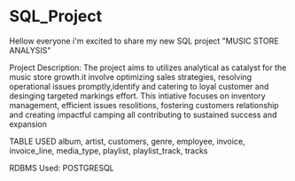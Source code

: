 # SQL_Project
Hellow everyone 
i'm excited to share my new SQL project "MUSIC STORE ANALYSIS"

Project Description:
The project aims to utilizes analytical as catalyst for the music store growth.it involve optimizing sales strategies, resolving operational issues promptly,identify and catering to loyal
customer and desinging targeted markings effort. This intiative focuses on inventory management, efficient issues resolitions, fostering customers relationship and creating impactful
camping all contributing to sustained success and expansion

TABLE USED
album,
artist,
customers,
genre,
employee,
invoice,
invoice_line,
media_type,
playlist,
playlist_track,
tracks

RDBMS Used: POSTGRESQL


